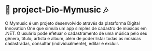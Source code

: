 # :musical_note: project-Dio-Mymusic :notes:

O Mymusic é um projeto desenvolvido através da plataforma Digital Innovation One que simula um app simples de cadastro de músicas em .NET. O usuário pode efetuar o cadastramento de uma música pelo seu gênero, título, artista e album, além de poder listar todas as músicas cadastradas, consultar (individualmente), editar e excluir.
